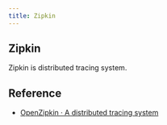 ```yaml
---
title: Zipkin
---
```


## Zipkin
Zipkin is distributed tracing system.


## Reference
* [OpenZipkin · A distributed tracing system](https://zipkin.io/)
